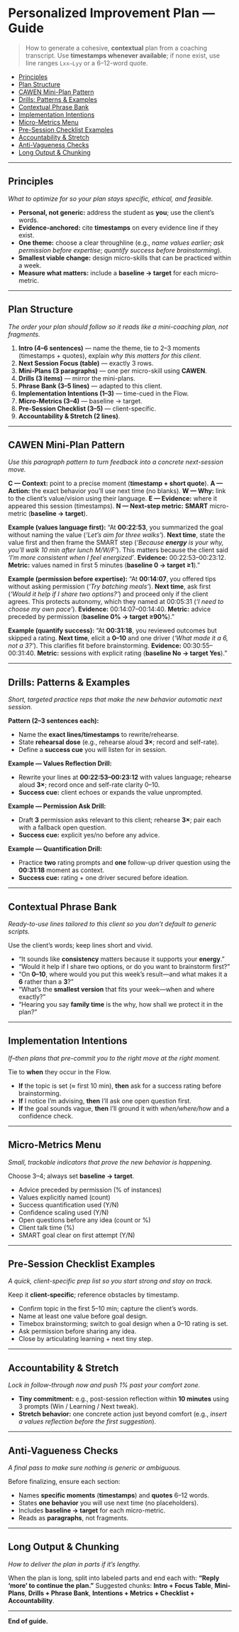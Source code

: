 # Personalized Improvement Plan — Guide

> How to generate a cohesive, **contextual** plan from a coaching transcript.
> Use **timestamps whenever available**; if none exist, use line ranges `Lxx–Lyy` or a 6–12-word quote.

* [Principles](#principles)
* [Plan Structure](#plan-structure)
* [CAWEN Mini-Plan Pattern](#cawen-mini-plan-pattern)
* [Drills: Patterns & Examples](#drills-patterns--examples)
* [Contextual Phrase Bank](#contextual-phrase-bank)
* [Implementation Intentions](#implementation-intentions)
* [Micro-Metrics Menu](#micro-metrics-menu)
* [Pre-Session Checklist Examples](#pre-session-checklist-examples)
* [Accountability & Stretch](#accountability--stretch)
* [Anti-Vagueness Checks](#anti-vagueness-checks)
* [Long Output & Chunking](#long-output--chunking)

---

## Principles

*What to optimize for so your plan stays specific, ethical, and feasible.*

* **Personal, not generic:** address the student as **you**; use the client’s words.
* **Evidence-anchored:** cite **timestamps** on every evidence line if they exist.
* **One theme:** choose a clear throughline (e.g., *name values earlier*; *ask permission before expertise*; *quantify success before brainstorming*).
* **Smallest viable change:** design micro-skills that can be practiced within a week.
* **Measure what matters:** include a **baseline → target** for each micro-metric.

---

## Plan Structure

*The order your plan should follow so it reads like a mini-coaching plan, not fragments.*

1. **Intro (4–6 sentences)** — name the theme, tie to 2–3 moments (timestamps + quotes), explain *why this matters for this client*.
2. **Next Session Focus (table)** — exactly 3 rows.
3. **Mini-Plans (3 paragraphs)** — one per micro-skill using **CAWEN**.
4. **Drills (3 items)** — mirror the mini-plans.
5. **Phrase Bank (3–5 lines)** — adapted to this client.
6. **Implementation Intentions (1–3)** — time-cued in the Flow.
7. **Micro-Metrics (3–4)** — baseline → target.
8. **Pre-Session Checklist (3–5)** — client-specific.
9. **Accountability & Stretch (2 lines)**.

---

## CAWEN Mini-Plan Pattern

*Use this paragraph pattern to turn feedback into a concrete next-session move.*

**C — Context:** point to a precise moment (**timestamp + short quote**).
**A — Action:** the exact behavior you’ll use next time (no blanks).
**W — Why:** link to the client’s value/vision using their language.
**E — Evidence:** where it appeared this session (timestamps).
**N — Next-step metric:** **SMART** micro-metric (**baseline → target**).

**Example (values language first):**
“At **00:22:53**, you summarized the goal without naming the value (*‘Let’s aim for three walks’*). **Next time**, state the value first and then frame the SMART step (*‘Because **energy** is your why, you’ll walk 10 min after lunch M/W/F’*). This matters because the client said *‘I’m more consistent when I feel energized’*. **Evidence:** 00:22:53–00:23:12. **Metric:** values named in first 5 minutes (**baseline 0 → target ≥1**).”

**Example (permission before expertise):**
“At **00:14:07**, you offered tips without asking permission (*‘Try batching meals’*). **Next time**, ask first (*‘Would it help if I share two options?’*) and proceed only if the client agrees. This protects autonomy, which they named at 00:05:31 (*‘I need to choose my own pace’*). **Evidence:** 00:14:07–00:14:40. **Metric:** advice preceded by permission (**baseline 0% → target ≥90%**).”

**Example (quantify success):**
“At **00:31:18**, you reviewed outcomes but skipped a rating. **Next time**, elicit a **0–10** and one driver (*‘What made it a 6, not a 3?’*). This clarifies fit before brainstorming. **Evidence:** 00:30:55–00:31:40. **Metric:** sessions with explicit rating (**baseline No → target Yes**).”

---

## Drills: Patterns & Examples

*Short, targeted practice reps that make the new behavior automatic next session.*

**Pattern (2–3 sentences each):**

* Name the **exact lines/timestamps** to rewrite/rehearse.
* State **rehearsal dose** (e.g., rehearse aloud **3×**; record and self-rate).
* Define a **success cue** you will listen for in session.

**Example — Values Reflection Drill:**

* Rewrite your lines at **00:22:53–00:23:12** with values language; rehearse aloud **3×**; record once and self-rate clarity 0–10.
* **Success cue:** client echoes or expands the value unprompted.

**Example — Permission Ask Drill:**

* Draft **3** permission asks relevant to this client; rehearse **3×**; pair each with a fallback open question.
* **Success cue:** explicit yes/no before any advice.

**Example — Quantification Drill:**

* Practice **two** rating prompts and **one** follow-up driver question using the **00:31:18** moment as context.
* **Success cue:** rating + one driver secured before ideation.

---

## Contextual Phrase Bank

*Ready-to-use lines tailored to this client so you don’t default to generic scripts.*

Use the client’s words; keep lines short and vivid.

* “It sounds like **consistency** matters because it supports your **energy**.”
* “Would it help if I share two options, or do you want to brainstorm first?”
* “On **0–10**, where would you put this week’s result—and what makes it a **6** rather than a **3**?”
* “What’s the **smallest version** that fits your week—when and where exactly?”
* “Hearing you say **family time** is the why, how shall we protect it in the plan?”

---

## Implementation Intentions

*If–then plans that pre-commit you to the right move at the right moment.*

Tie to **when** they occur in the Flow.

* **If** the topic is set (≈ first 10 min), **then** ask for a success rating before brainstorming.
* **If** I notice I’m advising, **then** I’ll ask one open question first.
* **If** the goal sounds vague, **then** I’ll ground it with *when/where/how* and a confidence check.

---

## Micro-Metrics Menu

*Small, trackable indicators that prove the new behavior is happening.*

Choose 3–4; always set **baseline → target**.

* Advice preceded by permission (% of instances)
* Values explicitly named (count)
* Success quantification used (Y/N)
* Confidence scaling used (Y/N)
* Open questions before any idea (count or %)
* Client talk time (%)
* SMART goal clear on first attempt (Y/N)

---

## Pre-Session Checklist Examples

*A quick, client-specific prep list so you start strong and stay on track.*

Keep it **client-specific**; reference obstacles by timestamp.

* Confirm topic in the first 5–10 min; capture the client’s words.
* Name at least one value before goal design.
* Timebox brainstorming; switch to goal design when a 0–10 rating is set.
* Ask permission before sharing any idea.
* Close by articulating learning + next tiny step.

---

## Accountability & Stretch

*Lock in follow-through now and push 1% past your comfort zone.*

* **Tiny commitment:** e.g., post-session reflection within **10 minutes** using 3 prompts (Win / Learning / Next tweak).
* **Stretch behavior:** one concrete action just beyond comfort (e.g., *insert a values reflection before the first suggestion*).

---

## Anti-Vagueness Checks

*A final pass to make sure nothing is generic or ambiguous.*

Before finalizing, ensure each section:

* Names **specific moments** (**timestamps**) and **quotes** 6–12 words.
* States **one behavior** you will use next time (no placeholders).
* Includes **baseline → target** for each micro-metric.
* Reads as **paragraphs**, not fragments.

---

## Long Output & Chunking

*How to deliver the plan in parts if it’s lengthy.*

When the plan is long, split into labeled parts and end each with:
**“Reply ‘more’ to continue the plan.”**
Suggested chunks: **Intro + Focus Table**, **Mini-Plans**, **Drills + Phrase Bank**, **Intentions + Metrics + Checklist + Accountability**.

---

**End of guide.**
